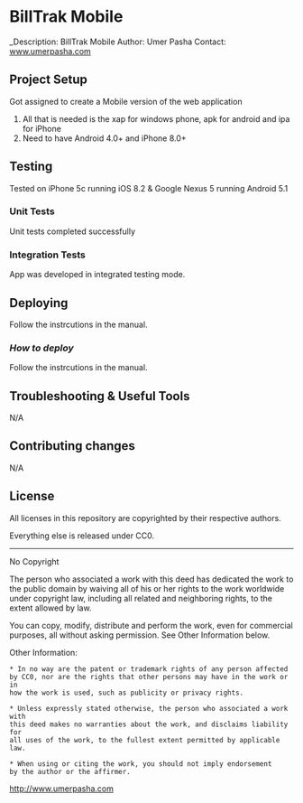 # BillTrak Mobile

_Description: BillTrak Mobile
Author: Umer Pasha
Contact: www.umerpasha.com

## Project Setup

Got assigned to create a Mobile version of the web application

1. All that is needed is the xap for windows phone, apk for android and ipa for iPhone
2. Need to have Android 4.0+ and iPhone 8.0+

## Testing

Tested on iPhone 5c running iOS 8.2 & Google Nexus 5 running Android 5.1

### Unit Tests

Unit tests completed successfully

### Integration Tests

App was developed in integrated testing mode.

## Deploying

Follow the instrcutions in the manual.

### _How to deploy_

Follow the instrcutions in the manual.

## Troubleshooting & Useful Tools

N/A

## Contributing changes

N/A

## License


All licenses in this repository are copyrighted by their respective authors.

Everything else is released under CC0.

------------------------------------------------------------------------------

No Copyright

The person who associated a work with this deed has dedicated the work to the
public domain by waiving all of his or her rights to the work worldwide under
copyright law, including all related and neighboring rights,
to the extent allowed by law.

You can copy, modify, distribute and perform the work, even for commercial
purposes, all without asking permission. See Other Information below.

Other Information:

    * In no way are the patent or trademark rights of any person affected
    by CC0, nor are the rights that other persons may have in the work or in
    how the work is used, such as publicity or privacy rights.

    * Unless expressly stated otherwise, the person who associated a work with
    this deed makes no warranties about the work, and disclaims liability for
    all uses of the work, to the fullest extent permitted by applicable law.

    * When using or citing the work, you should not imply endorsement
    by the author or the affirmer.

http://www.umerpasha.com